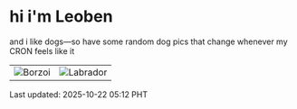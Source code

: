 # hi i'm Leoben

and i like dogs—so have some random dog pics that change whenever my CRON feels like it

|  |  |
|--------|----------|
| ![Borzoi](https://random-dog-vercel.vercel.app/api/random-borzoi?v=1761081153) | ![Labrador](https://random-dog-vercel.vercel.app/api/random-labrador?v=1761081153) |

Last updated: 2025-10-22 05:12 PHT
